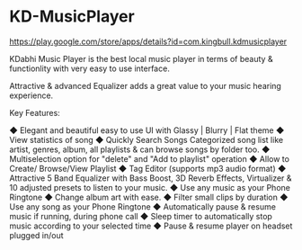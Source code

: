 # KD-MusicPlayer

https://play.google.com/store/apps/details?id=com.kingbull.kdmusicplayer

KDabhi Music Player is the best local music player in terms of beauty & functionlity with very easy to use interface.

Attractive & advanced Equalizer adds a great value to your music hearing experience.

Key Features:

◆ Elegant and beautiful easy to use UI with Glassy | Blurry | Flat theme
◆ View statistics of song
◆ Quickly Search Songs
Categorized song list like artist, genres, album, all playlists & can browse songs by
folder too.
◆ Multiselection option for "delete" and "Add to playlist" operation
◆ Allow to Create/ Browse/View Playlist
◆ Tag Editor (supports mp3 audio format)
◆ Attractive 5 Band Equalizer with Bass Boost, 3D Reverb Effects, Virtualizer & 10
adjusted presets to listen to your music.
◆ Use any music as your Phone Ringtone
◆ Change album art with ease.
◆ Filter small clips by duration
◆ Use any song as your Phone Ringtone
◆ Automatically pause & resume music if running, during phone call
◆ Sleep timer to automatically stop music according to your selected time
◆ Pause & resume player on headset plugged in/out
